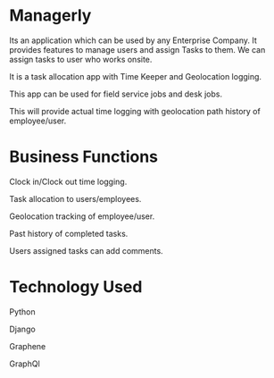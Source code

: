 # Managerly

Its an application which can be used by any Enterprise Company. It provides features to manage users and assign Tasks to them.
We can assign tasks to user who works onsite. 

It is a task allocation app with Time Keeper and Geolocation logging.

This app can be used for field service jobs and desk jobs.

This will provide actual time logging with geolocation path history of employee/user. 

# Business Functions

Clock in/Clock out time logging.

Task allocation to users/employees.

Geolocation tracking of employee/user.

Past history of completed tasks.

Users assigned tasks can add comments.

# Technology Used 

Python 

Django

Graphene

GraphQl
